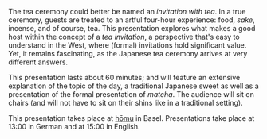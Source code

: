 The tea ceremony could better be named an *invitation with tea*. In a true ceremony, guests are treated to an artful four-hour experience: food, *sake*, incense, and of course, tea. This presentation explores what makes a good host within the concept of a *tea invitation*, a perspective that's easy to understand in the West, where (formal) invitations hold significant value. Yet, it remains fascinating, as the Japanese tea ceremony arrives at very different answers.

This presentation lasts about 60 minutes; and will feature an extensive explanation of the topic of the day, a traditional Japanese sweet as well as a presentation of the formal presentation of *matcha*. The audience will sit on chairs (and will not have to sit on their shins like in a traditional setting).

This presentation takes place at [hōmu](https://homu.ch/) in Basel. Presentations take place at 13:00 in German and at 15:00 in English.
